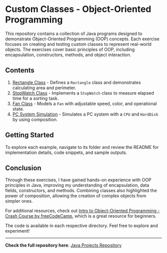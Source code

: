 # Custom Classes - Object-Oriented Programming

This repository contains a collection of Java programs designed to demonstrate Object-Oriented Programming (OOP) concepts. Each exercise focuses on creating and testing custom classes to represent real-world objects. The exercises cover basic principles of OOP, including encapsulation, constructors, methods, and object interaction.

## Contents

1. [Rectangle Class](./src/customclasses/rectangle) - Defines a `Rectangle` class and demonstrates calculating area and perimeter.
2. [StopWatch Class](./src/customclasses/stopwatch) - Implements a `StopWatch` class to measure elapsed time for a sorting task.
3. [Fan Class](./src/customclasses/fan) - Models a `Fan` with adjustable speed, color, and operational state.
4. [PC System Simulation](./src/customclasses/system) - Simulates a PC system with a `CPU` and `HardDisk` by using composition.

## Getting Started

To explore each example, navigate to its folder and review the README for implementation details, code snippets, and sample outputs.

## Conclusion

Through these exercises, I have gained hands-on experience with OOP principles in Java, improving my understanding of encapsulation, data fields, constructors, and methods. Combining classes also highlighted the power of composition, allowing the creation of complex objects from simpler ones.

For additional resources, check out [Intro to Object-Oriented Programming - Crash Course by freeCodeCamp](https://youtu.be/SiBw7os-_zI?si=KxifstUYdf2hsB3V), which is a great resource for beginners.

The code is available in each respective directory. Feel free to explore and experiment!

---

**Check the full repository here**: [Java Projects Repository](https://github.com/Al-rimi/java)
